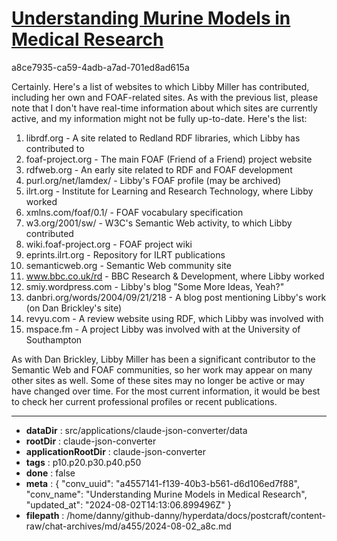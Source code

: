 # [Understanding Murine Models in Medical Research](https://claude.ai/chat/a4557141-f139-40b3-b561-d6d106ed7f88)

a8ce7935-ca59-4adb-a7ad-701ed8ad615a

 Certainly. Here's a list of websites to which Libby Miller has contributed, including her own and FOAF-related sites. As with the previous list, please note that I don't have real-time information about which sites are currently active, and my information might not be fully up-to-date. Here's the list:

1. librdf.org - A site related to Redland RDF libraries, which Libby has contributed to
2. foaf-project.org - The main FOAF (Friend of a Friend) project website
3. rdfweb.org - An early site related to RDF and FOAF development
4. purl.org/net/lamdex/ - Libby's FOAF profile (may be archived)
5. ilrt.org - Institute for Learning and Research Technology, where Libby worked
6. xmlns.com/foaf/0.1/ - FOAF vocabulary specification
7. w3.org/2001/sw/ - W3C's Semantic Web activity, to which Libby contributed
8. wiki.foaf-project.org - FOAF project wiki
9. eprints.ilrt.org - Repository for ILRT publications
10. semanticweb.org - Semantic Web community site
11. www.bbc.co.uk/rd - BBC Research & Development, where Libby worked
12. smiy.wordpress.com - Libby's blog "Some More Ideas, Yeah?"
13. danbri.org/words/2004/09/21/218 - A blog post mentioning Libby's work (on Dan Brickley's site)
14. revyu.com - A review website using RDF, which Libby was involved with
15. mspace.fm - A project Libby was involved with at the University of Southampton

As with Dan Brickley, Libby Miller has been a significant contributor to the Semantic Web and FOAF communities, so her work may appear on many other sites as well. Some of these sites may no longer be active or may have changed over time. For the most current information, it would be best to check her current professional profiles or recent publications.

---

* **dataDir** : src/applications/claude-json-converter/data
* **rootDir** : claude-json-converter
* **applicationRootDir** : claude-json-converter
* **tags** : p10.p20.p30.p40.p50
* **done** : false
* **meta** : {
  "conv_uuid": "a4557141-f139-40b3-b561-d6d106ed7f88",
  "conv_name": "Understanding Murine Models in Medical Research",
  "updated_at": "2024-08-02T14:13:06.899496Z"
}
* **filepath** : /home/danny/github-danny/hyperdata/docs/postcraft/content-raw/chat-archives/md/a455/2024-08-02_a8c.md